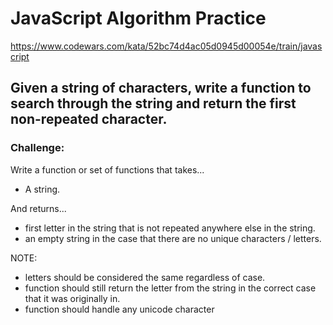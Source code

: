 # JavaScript Algorithm Practice

https://www.codewars.com/kata/52bc74d4ac05d0945d00054e/train/javascript

## Given a string of characters, write a function to search through the string and return the first non-repeated character.

### Challenge:

Write a function or set of functions that takes...

- A string.

And returns...

- first letter in the string that is not repeated anywhere else in the string.
- an empty string in the case that there are no unique characters / letters.

NOTE:

- letters should be considered the same regardless of case.
- function should still return the letter from the string in the correct case that it was originally in.
- function should handle any unicode character
